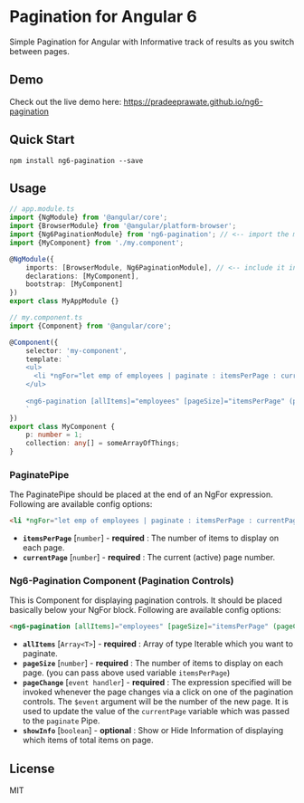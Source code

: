 # Pagination for Angular 6

Simple Pagination for Angular with Informative track of results as you switch between pages. 

## Demo

Check out the live demo here: https://pradeeprawate.github.io/ng6-pagination

## Quick Start

```
npm install ng6-pagination --save
```

## Usage

```TypeScript
// app.module.ts
import {NgModule} from '@angular/core';
import {BrowserModule} from '@angular/platform-browser';
import {Ng6PaginationModule} from 'ng6-pagination'; // <-- import the module
import {MyComponent} from './my.component';

@NgModule({
    imports: [BrowserModule, Ng6PaginationModule], // <-- include it in your app module
    declarations: [MyComponent],
    bootstrap: [MyComponent]
})
export class MyAppModule {}
```

```TypeScript
// my.component.ts
import {Component} from '@angular/core';

@Component({
    selector: 'my-component',
    template: `
    <ul>
      <li *ngFor="let emp of employees | paginate : itemsPerPage : currentPage;"> ... </li>
    </ul>
               
    <ng6-pagination [allItems]="employees" [pageSize]="itemsPerPage" (pageChange)="currentPage = $event" itemsPerPage></ng6-pagination>
    `
})
export class MyComponent {
    p: number = 1;
    collection: any[] = someArrayOfThings;  
}
```

### PaginatePipe

The PaginatePipe should be placed at the end of an NgFor expression. Following are available config options:

```HTML
<li *ngFor="let emp of employees | paginate : itemsPerPage : currentPage;"> ... </li>

```
* **`itemsPerPage`** [`number`] - **required** : The number of items to display on each page.
* **`currentPage`** [`number`] - **required** : The current (active) page number.

### Ng6-Pagination Component (Pagination Controls)

This is Component for displaying pagination controls. It should be placed basically below your NgFor block. Following are available config options:

```HTML
<ng6-pagination [allItems]="employees" [pageSize]="itemsPerPage" (pageChange)="currentPage = $event" [showInfo]="true"></ng6-pagination>

```

* **`allItems`** [`Array<T>`] - **required** : Array of type Iterable which you want to paginate.
* **`pageSize`** [`number`] - **required** : The number of items to display on each page. (you can pass above used variable `itemsPerPage`)
* **`pageChange`** [`event handler`] - **required** : The expression specified will be invoked whenever the page changes via a click on one of the
pagination controls. The `$event` argument will be the number of the new page. It is used to update the value of
the `currentPage` variable which was passed to the `paginate` Pipe.
* **`showInfo`** [`boolean`] - **optional** : Show or Hide Information of displaying which items of total items on page.

## License

MIT
